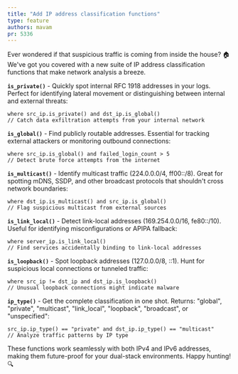 ```yaml
---
title: "Add IP address classification functions"
type: feature
authors: mavam
pr: 5336
---
```


Ever wondered if that suspicious traffic is coming from inside the house? 🏠
We've got you covered with a new suite of IP address classification functions
that make network analysis a breeze.

**`is_private()`** - Quickly spot internal RFC 1918 addresses in your logs.
Perfect for identifying lateral movement or distinguishing between internal and
external threats:

```tql
where src_ip.is_private() and dst_ip.is_global()
// Catch data exfiltration attempts from your internal network
```

**`is_global()`** - Find publicly routable addresses. Essential for tracking
external attackers or monitoring outbound connections:

```tql
where src_ip.is_global() and failed_login_count > 5
// Detect brute force attempts from the internet
```

**`is_multicast()`** - Identify multicast traffic (224.0.0.0/4, ff00::/8).
Great for spotting mDNS, SSDP, and other broadcast protocols that shouldn't
cross network boundaries:

```tql
where dst_ip.is_multicast() and src_ip.is_global()
// Flag suspicious multicast from external sources
```

**`is_link_local()`** - Detect link-local addresses (169.254.0.0/16,
fe80::/10). Useful for identifying misconfigurations or APIPA fallback:

```tql
where server_ip.is_link_local()
// Find services accidentally binding to link-local addresses
```

**`is_loopback()`** - Spot loopback addresses (127.0.0.0/8, ::1). Hunt for
suspicious local connections or tunneled traffic:

```tql
where src_ip != dst_ip and dst_ip.is_loopback()
// Unusual loopback connections might indicate malware
```

**`ip_type()`** - Get the complete classification in one shot. Returns:
"global", "private", "multicast", "link_local", "loopback", "broadcast", or
"unspecified":

```tql
src_ip.ip_type() == "private" and dst_ip.ip_type() == "multicast"
// Analyze traffic patterns by IP type
```

These functions work seamlessly with both IPv4 and IPv6 addresses, making them
future-proof for your dual-stack environments. Happy hunting! 🔍